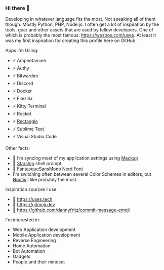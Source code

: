 ### Hi there 👋

Developing in whatever language fits the most. Not speaking all of them though. Mostly Python, PHP, Node.js. I often get a lot of inspiration by the tools, gear and other assets that are used by fellow developers. One of which is probably the most famous: https://wesbos.com/uses. At least it was my first inspiration for creating this profile here on GitHub.

Apps I'm Using:

- ⚡ Amphetamine
- ⚡ Authy
- ⚡ Bitwarden
- ⚡ Discord
- ⚡ Docker
- ⚡ Filezilla
- ⚡ Kitty Terminal
- ⚡ Rocket
- ⚡ [Rectangle](https://rectangleapp.com)
- ⚡ Sublime Text
- ⚡ Visual Studio Code

Other facts:

- 🔭 I’m syncing most of my application settings using [Mackup](https://github.com/lra/mackup)
- 🔭 [Starship](https://starship.rs/) shell prompt
- 🔭 [FantasqueSansMono Nerd Font](https://www.nerdfonts.com)
- I'm switching often between several Color Schemes in editors, but [Noctis](https://github.com/liviuschera/noctis) I like probably the most.

Inspiration sources I use:

- 🌟 https://uses.tech
- 🌟 https://gitmoji.dev
- 🌟 https://github.com/dannyfritz/commit-message-emoji

I'm interested in:
- Web Application development
- Mobile Application development
- Reverse Engineering
- Home Automation
- Bot Automation
- Gadgets
- People and their mindset


<!--
**topscoder/topscoder** is a ✨ _special_ ✨ repository because its `README.md` (this file) appears on your GitHub profile.

Here are some ideas to get you started:

- 🔭 I’m currently working on ...
- 🌱 I’m currently learning ...
- 👯 I’m looking to collaborate on ...
- 🤔 I’m looking for help with ...
- 💬 Ask me about ...
- 📫 How to reach me: ...
- 😄 Pronouns: ...
- ⚡ Fun fact: ...
-->
